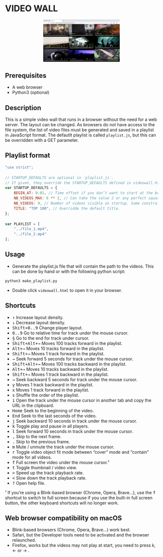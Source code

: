 # VIDEO WALL

<p style="text-align:center">
    <img
        style="width:50%"
        src="./assets/videowall.jpg"
        alt="videowall"
        onerror="this.onerror=null;this.src='../../raw/master/assets/videowall.jpg';">
</p>

## Prerequisites

-   A web browser
-   Python3 (optional)

## Description

This is a simple video wall that runs in a browser without the need for a web server.
The layout can be changed.
As browsers do not have access to the file system, the list of video files must be generated and saved in a playlist in JavaScript format.
The defautlt playlist is called `playlist.js`, but this can be overridden with a GET parameter.

## Playlist format

```javascript
"use strict";

// STARTUP_DEFAULTS are optional in `playlist.js`.
// If given, they override the STARTUP_DEFAULTS defined in videowall.html.
var STARTUP_DEFAULTS = {
    BEGIN_AT: 0.01, // Time offset if you don’t want to start at the beginning of the video. Time offset is expressed as a fraction of the total time, i.e. from 0 to 1.
    NB_VIDEOS_MAX: 6 ** 2, // Can take the value 2 or any perfect square number (1, 4, 9, 16,...).
    NB_VIDEOS: 9, // Number of videos visible on startup. Same constraints as NB_VIDEOS_MAX.
    TITLE: "TOP 100", // Overridde the default title.
};

var PLAYLIST = [
    "../file_1.mp4",
    "../file_2.mp4"
];
```

## Usage

-   Generate the playlist.js file that will contain the path to the videos.
    This can be done by hand or with the following python script:

```bash
python3 make_playlist.py
```

-   Double click `videowall.html` to open it in your browser.

## Shortcuts

-   <kbd>↑</kbd> Increase layout density.
-   <kbd>↓</kbd> Decrease layout density.
-   <kbd>Shift+0..9</kbd> Change player layout.
-   <kbd>0..9</kbd> Go to relative time for track under the mouse cursor.
-   <kbd>§</kbd> Go to the end for track under cursor.
-   <kbd>Shift+Alt+→</kbd> Moves 100 tracks forward in the playlist.
-   <kbd>Alt+→</kbd> Moves 10 tracks forward in the playlist.
-   <kbd>Shift+→</kbd> Moves 1 track forward in the playlist.
-   <kbd>→</kbd> Seek forward 5 seconds for track under the mouse cursor.
-   <kbd>Shift+Alt+→</kbd> Moves 100 tracks backward in the playlist.
-   <kbd>Alt+→</kbd> Moves 10 tracks backward in the playlist.
-   <kbd>Shift+→</kbd> Moves 1 track backward in the playlist.
-   <kbd>→</kbd> Seek backward 5 seconds for track under the mouse cursor.
-   <kbd>y</kbd> Moves 1 track backward in the playlist.
-   <kbd>x</kbd> Moves 1 track forward in the playlist.
-   <kbd>s</kbd> Shuffle the order of the playlist.
-   <kbd>i</kbd> Open the track under the mouse cursor in another tab and copy the URL in the clipboard.
-   <kbd>Home</kbd> Seek to the beginning of the video.
-   <kbd>End</kbd> Seek to the last seconds of the video.
-   <kbd>j</kbd> Seek backward 10 seconds in track under the mouse cursor.
-   <kbd>k</kbd> Toggle play and pause in all players.
-   <kbd>l</kbd> Seek forward 10 seconds in track under the mouse cursor.
-   <kbd>,</kbd> Skip to the next frame.
-   <kbd>.</kbd> Skip to the previous frame.
-   <kbd>m</kbd> Mute / unmute the track under the mouse cursor.
-   <kbd>r</kbd> Toggle video object fit mode between “cover” mode and “contain” mode for all videos.
-   <kbd>f</kbd> Full screen the video under the mouse cursor.¹
-   <kbd>t</kbd> Toggle thumbnail / video view.
-   <kbd>></kbd> Speed up the track playback rate.
-   <kbd><</kbd> Slow down the track playback rate.
-   <kbd>?</kbd> Open help file.

¹ If you’re using a Blink-based browser (Chrome, Opera, Brave...), use the <kbd>f</kbd> shortcut to switch to full screen because if you use the built-in full screen button, the other keyboard shortcuts will no longer work.

## Web browser compatibility on macOS

-   Blink-based browsers (Chrome, Opera, Brave...) work best.
-   Safari, but the Developer tools need to be activated and the browser relaunched.
-   Firefox, works but the videos may not play at start, you need to press k, ← or → .
